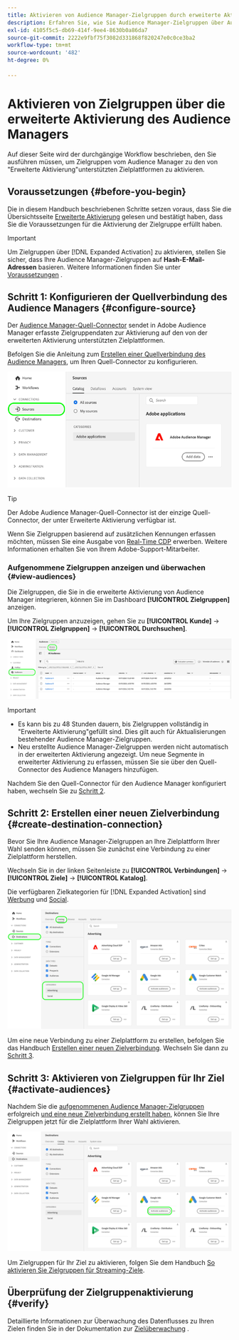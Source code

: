 ```yaml
---
title: Aktivieren von Audience Manager-Zielgruppen durch erweiterte Aktivierung
description: Erfahren Sie, wie Sie Audience Manager-Zielgruppen über Audience Manager Extended Activation für Social- und Werbeziele aktivieren.
exl-id: 4105f5c5-db69-414f-9ee4-8630b0a86da7
source-git-commit: 2222e9fbf75f3082d331868f820247e0c0ce3ba2
workflow-type: tm+mt
source-wordcount: '482'
ht-degree: 0%

---
```


# Aktivieren von Zielgruppen über die erweiterte Aktivierung des Audience Managers

Auf dieser Seite wird der durchgängige Workflow beschrieben, den Sie ausführen müssen, um Zielgruppen vom Audience Manager zu den von &quot;Erweiterte Aktivierung&quot;unterstützten Zielplattformen zu aktivieren.

## Voraussetzungen {#before-you-begin}

Die in diesem Handbuch beschriebenen Schritte setzen voraus, dass Sie die Übersichtsseite [Erweiterte Aktivierung](overview.md) gelesen und bestätigt haben, dass Sie die Voraussetzungen für die Aktivierung der Zielgruppe erfüllt haben.

>[!IMPORTANT]
>
>Um Zielgruppen über [!DNL Expanded Activation] zu aktivieren, stellen Sie sicher, dass Ihre Audience Manager-Zielgruppen auf **Hash-E-Mail-Adressen** basieren. Weitere Informationen finden Sie unter [Voraussetzungen](overview.md#prerequisites) .

## Schritt 1: Konfigurieren der Quellverbindung des Audience Managers {#configure-source}

Der [Audience Manager-Quell-Connector](../sources/connectors/adobe-applications/audience-manager.md) sendet in Adobe Audience Manager erfasste Zielgruppendaten zur Aktivierung auf den von der erweiterten Aktivierung unterstützten Zielplattformen.

Befolgen Sie die Anleitung zum [Erstellen einer Quellverbindung des Audience Managers](../sources/tutorials/ui/create/adobe-applications/audience-manager.md), um Ihren Quell-Connector zu konfigurieren.

![Bild der Platform-Benutzeroberfläche, das die Registerkarte &quot;Quellen&quot;mit der Quellverbindung des Audience Managers anzeigt.](assets/sources-tab.png)

>[!TIP]
>
>Der Adobe Audience Manager-Quell-Connector ist der einzige Quell-Connector, der unter Erweiterte Aktivierung verfügbar ist.
>
>Wenn Sie Zielgruppen basierend auf zusätzlichen Kennungen erfassen möchten, müssen Sie eine Ausgabe von [Real-Time CDP](../rtcdp/overview.md) erwerben. Weitere Informationen erhalten Sie von Ihrem Adobe-Support-Mitarbeiter.

### Aufgenommene Zielgruppen anzeigen und überwachen {#view-audiences}

Die Zielgruppen, die Sie in die erweiterte Aktivierung von Audience Manager integrieren, können Sie im Dashboard **[!UICONTROL Zielgruppen]** anzeigen.

Um Ihre Zielgruppen anzuzeigen, gehen Sie zu **[!UICONTROL Kunde]** -> **[!UICONTROL Zielgruppen]** -> **[!UICONTROL Durchsuchen]**.

![Bild der Platform-Benutzeroberfläche, das die Seite &quot;Zielgruppen&quot;anzeigt.](assets/audiences-browse.png)

>[!IMPORTANT]
>
>* Es kann bis zu 48 Stunden dauern, bis Zielgruppen vollständig in &quot;Erweiterte Aktivierung&quot;gefüllt sind. Dies gilt auch für Aktualisierungen bestehender Audience Manager-Zielgruppen.
>* Neu erstellte Audience Manager-Zielgruppen werden nicht automatisch in der erweiterten Aktivierung angezeigt. Um neue Segmente in erweiterter Aktivierung zu erfassen, müssen Sie sie über den Quell-Connector des Audience Managers hinzufügen.

Nachdem Sie den Quell-Connector für den Audience Manager konfiguriert haben, wechseln Sie zu [Schritt 2](#create-destination-connection).

## Schritt 2: Erstellen einer neuen Zielverbindung {#create-destination-connection}

Bevor Sie Ihre Audience Manager-Zielgruppen an Ihre Zielplattform Ihrer Wahl senden können, müssen Sie zunächst eine Verbindung zu einer Zielplattform herstellen.

Wechseln Sie in der linken Seitenleiste zu **[!UICONTROL Verbindungen]** -> **[!UICONTROL Ziele]** -> **[!UICONTROL Katalog]**.

Die verfügbaren Zielkategorien für [!DNL Expanded Activation] sind [Werbung](../destinations/catalog/advertising/overview.md) und [Social](../destinations/catalog/social/overview.md).

![Bild der Platform-Benutzeroberfläche, das den Zielkatalog für erweiterte Aktivierung anzeigt.](assets/destination-catalog.png)

Um eine neue Verbindung zu einer Zielplattform zu erstellen, befolgen Sie das Handbuch [Erstellen einer neuen Zielverbindung](../destinations/ui/connect-destination.md). Wechseln Sie dann zu [Schritt 3](#activate-audiences).

## Schritt 3: Aktivieren von Zielgruppen für Ihr Ziel {#activate-audiences}

Nachdem Sie die [ aufgenommenen Audience Manager-Zielgruppen](#configure-source) erfolgreich [ und eine neue Zielverbindung erstellt haben](#create-destination-connection), können Sie Ihre Zielgruppen jetzt für die Zielplattform Ihrer Wahl aktivieren.

![Bild der Platform-Benutzeroberfläche, das den Zielkatalog für erweiterte Aktivierung anzeigt.](assets/activate-audiences.png)

Um Zielgruppen für Ihr Ziel zu aktivieren, folgen Sie dem Handbuch [So aktivieren Sie Zielgruppen für Streaming-Ziele](../destinations/ui/activate-segment-streaming-destinations.md).

## Überprüfung der Zielgruppenaktivierung {#verify}

Detaillierte Informationen zur Überwachung des Datenflusses zu Ihren Zielen finden Sie in der Dokumentation zur [Zielüberwachung](../dataflows/ui/monitor-destinations.md) .

